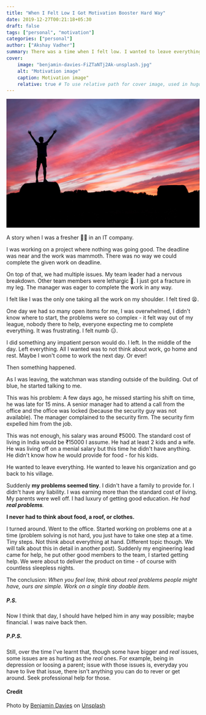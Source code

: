```yaml
---
title: "When I Felt Low I Got Motivation Booster Hard Way"
date: 2019-12-27T00:21:18+05:30
draft: false
tags: ["personal", "motivation"]
categories: ["personal"]
author: ["Akshay Vadher"]
summary: There was a time when I felt low. I wanted to leave everything and rest. Something happened and I got motivation to work. A sad motivation.
cover:
    image: "benjamin-davies-FiZTaNTj2Ak-unsplash.jpg"
    alt: "Motivation image"
    caption: Motivation image"
    relative: true # To use relative path for cover image, used in hugo Page-bundles
---
```


![motivational image](benjamin-davies-FiZTaNTj2Ak-unsplash.jpg)

A story when I was a fresher 👶🏻 in an IT company.

I was working on a project where nothing was going good. The deadline was near and the work was mammoth. There was no way we could complete the given work on deadline. 

On top of that, we had multiple issues. My team leader had a nervous breakdown. Other team members were lethargic 🥴. I just got a fracture in my leg. The manager was eager to complete the work in any way. 

I felt like I was the only one taking all the work on my shoulder. I felt tired 😫.

One day we had so many open items for me, I was overwhelmed, I didn't know where to start, the problems were so complex - it felt way out of my league, nobody there to help, everyone expecting me to complete everything. It was frustrating. I felt numb 😑.

I did something any impatient person would do. I left. In the middle of the day. Left everything. All I wanted was to not think about work, go home and rest. Maybe I won't come to work the next day. Or ever!

Then something happened.

As I was leaving, the watchman was standing outside of the building. Out of blue, he started talking to me. 

This was his problem: A few days ago, he missed starting his shift on time, he was late for 15 mins. A senior manager had to attend a call from the office and the office was locked (because the security guy was not available). The manager complained to the security firm. The security firm expelled him from the job.

This was not enough, his salary was around ₹5000. The standard cost of living in India would be ₹15000 I assume. He had at least 2 kids and a wife. He was living off on a menial salary but this time he didn't have anything. He didn't know how he would provide for food - for his kids. 

He wanted to leave everything. He wanted to leave his organization and go back to his village.

Suddenly **my problems seemed tiny**. I didn't have a family to provide for. I didn't have any liability. I was earning more than the standard cost of living. My parents were well off. I had luxury of getting good education. _He had **real problems**._

**I never had to think about food, a roof, or clothes.**

I turned around. Went to the office. Started working on problems one at a time (problem solving is not hard, you just have to take one step at a time. Tiny steps. Not think about everything at hand. Different topic though. We will talk about this in detail in another post). Suddenly my engineering lead came for help, he put other good members to the team, I started getting help. We were about to deliver the product on time - of course with countless sleepless nights. 

The conclusion: _When you feel low, think about real problems people might have, ours are simple. Work on a single tiny doable item._

##### _P.S._
Now I think that day, I should have helped him in any way possible; maybe financial. I was naive back then.

##### _P.P.S._
Still, over the time I've learnt that, though some have bigger and _real_ issues, some issues are as hurting as the _real_ ones. For example, being in depression or loosing a parent; issue with those issues is, everyday you have to live that issue, there isn't anything you can do to rever or get around. Seek professional help for those.

#### Credit
Photo by [Benjamin Davies](https://unsplash.com/@bendavisual?utm_source=unsplash&utm_medium=referral&utm_content=creditCopyText) on [Unsplash](https://unsplash.com/s/photos/motivation?utm_source=unsplash&utm_medium=referral&utm_content=creditCopyText)
  